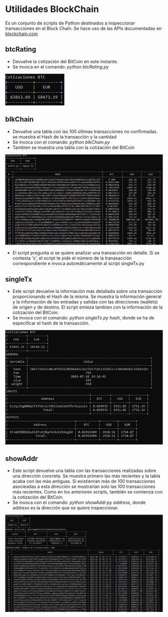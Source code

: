 # Utilidades BlockChain

Es un conjunto de scripts de Python destinados a inspeccionar transacciones en el Block Chain. Se hace uso de las APIs documentadas en [blockchain.com](https://www.blockchain.com/es/explorer/api/blockchain_api) 

## btcRating

* Devuelve la cotización del BitCoin en este instante.
* Se invoca en el comando: _python btcRating.py_

![Salida de btcRating.py](img/btcRating.PNG)

## blkChain

* Devuelve una tabla con las 100 últimas transacciones no confirmadas. se muestra el Hash de la transacción y la cantidad
* Se invoca con el comando: _python blkChain.py_ 
* Tambien se muestra una tabla con la cotización del BitCoin

![Salida de blkChain.py](img/blkChain.PNG)

* El script pregunta si se quiere analizar una transacción en detalle. Si se contesta 's', el script te pide el número de la tranasacción correspondiente e invoca automáticamente al script singleTx.py

## singleTx

* Este script devuelve la información más detallada sobre una transacción proporcionando el Hash de la misma. Se muestra la información general y la información de las entradas y salidas con las direcciones (wallets) de origen y de destino. El script emieza tambien con la información de la cotización del BitCoin.
* Se invoca con el comando: _python singleTx.py hash_, donde se ha de especificar el hash de la transacción.

![Salida de singleTx.py](img/singleTx.PNG)

## showAddr

* Este script devuelve una tabla con las transacciones realizadas sobre una dirección concreta. Se muestra primero las más recientes y la tabla acaba con las más antiguas. Si existienran más de 100 transacciones asocieadas a esta dirección se mostrarían solo las 100 transacciones más recientes. Como en los anteriores scripts, también se comienza con la cotización del BitCoin.
* Se invoca con el comando: _python showAddr.py address_, donde address es la dirección que se quiere inspeccionar.

![Salida de sowAddr.py](img/showAddr.png)


